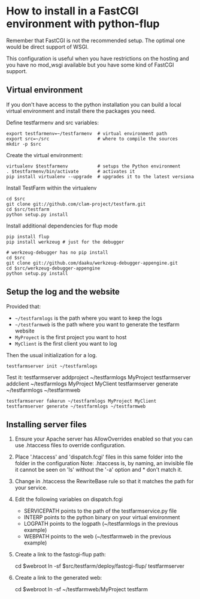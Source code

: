 How to install in a FastCGI environment with python-flup
========================================================

Remember that FastCGI is not the recommended setup.
The optimal one would be direct support of WSGI.

This configuration is useful when you have restrictions
on the hosting and you have no mod\_wsgi available
but you have some kind of FastCGI support.

Virtual environment
-------------------

If you don't have access to the python installation you
can build a local virtual environment and install there
the packages you need.

Define testfarmenv and src variables:

	export testfarmenv=~/testfarmenv  # virtual environment path
	export src=~/src                  # where to compile the sources
	mkdir -p $src

Create the virtual environment:

	virtualenv $testfarmenv           # setups the Python environment
	. $testfarmenv/bin/activate       # activates it
	pip install virtualenv --upgrade  # upgrades it to the latest versiona

Install TestFarm within the virtualenv

	cd $src
	git clone git://github.com/clam-project/testfarm.git
	cd $src/testfarm
	python setup.py install

Install additional dependencies for flup mode

	pip install flup
	pip install werkzeug # just for the debugger

	# werkzeug-debugger has no pip install
	cd $src
	git clone git://github.com/daaku/werkzeug-debugger-appengine.git
	cd $src/werkzeug-debugger-appengine
	python setup.py install

Setup the log and the website
-----------------------------

Provided that:
* `~/testfarmlogs` is the path where you want to keep the logs
* `~/testfarmweb` is the path where you want to generate the testfarm website
* `MyProyect` is the first project you want to host
* `MyClient` is the first client you want to log

Then the usual initialization for a log.

	testfarmserver init ~/testfarmlogs

Test it:
	testfarmserver addproject ~/testfarmlogs MyProject
	testfarmserver addclient ~/testfarmlogs MyProject MyClient
	testfarmserver generate ~/testfarmlogs ~/testfarmweb

	testfarmserver fakerun ~/testfarmlogs MyProject MyClient
	testfarmserver generate ~/testfarmlogs ~/testfarmweb


Installing server files
-----------------------

1. Ensure your Apache server has AllowOverrides enabled so
   that you can use .htaccess files to override configuration.

2. Place '.htaccess' and 'dispatch.fcgi' files in this same
   folder into the folder in the configuration
		Note: .htaccess is, by naming, an invisible file
		it cannot be seen on 'ls' without the '-a' option
		and * don't match it.

3. Change in .htaccess the RewriteBase rule so that it matches
   the path for your service.

4. Edit the following variables on dispatch.fcgi

	* SERVICEPATH points to the path of the testfarmservice.py file
	* INTERP points to the python binary on your virtual environment
	* LOGPATH points to the logpath (~/testfarmlogs in the previous example)
	* WEBPATH points to the web (~/testfarmweb in the previous example)

5. Create a link to the fastcgi-flup path:

	cd $webroot
	ln -sf $src/testfarm/deploy/fastcgi-flup/ testfarmserver

6. Create a link to the generated web:

	cd $webroot
	ln -sf ~/testfarmweb/MyProject testfarm










